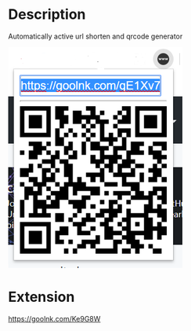# Description 
Automatically active url shorten and qrcode generator

![Extension](https://raw.githubusercontent.com/emrekara37/url-shortener-extension/master/resources/extension.png)

# Extension
https://goolnk.com/Ke9G8W
